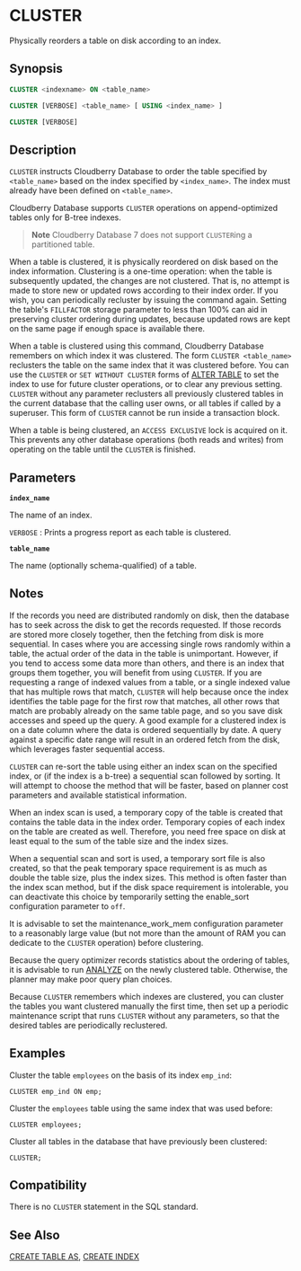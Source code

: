 # CLUSTER

Physically reorders a table on disk according to an index. 

## Synopsis

```sql
CLUSTER <indexname> ON <table_name>

CLUSTER [VERBOSE] <table_name> [ USING <index_name> ]

CLUSTER [VERBOSE]
```

## Description

`CLUSTER` instructs Cloudberry Database to order the table specified by `<table_name>` based on the index specified by `<index_name>`. The index must already have been defined on `<table_name>`.

Cloudberry Database supports `CLUSTER` operations on append-optimized tables only for B-tree indexes.

> **Note** Cloudberry Database 7 does not support `CLUSTER`ing a partitioned table.

When a table is clustered, it is physically reordered on disk based on the index information. Clustering is a one-time operation: when the table is subsequently updated, the changes are not clustered. That is, no attempt is made to store new or updated rows according to their index order. If you wish, you can periodically recluster by issuing the command again. Setting the table's `FILLFACTOR` storage parameter to less than 100% can aid in preserving cluster ordering during updates, because updated rows are kept on the same page if enough space is available there.

When a table is clustered using this command, Cloudberry Database remembers on which index it was clustered. The form `CLUSTER <table_name>` reclusters the table on the same index that it was clustered before. You can use the `CLUSTER` or `SET WITHOUT CLUSTER` forms of [ALTER TABLE](/docs/sql-statements/sql-stmt-alter-table.md) to set the index to use for future cluster operations, or to clear any previous setting. `CLUSTER` without any parameter reclusters all previously clustered tables in the current database that the calling user owns, or all tables if called by a superuser. This form of `CLUSTER` cannot be run inside a transaction block.

When a table is being clustered, an `ACCESS EXCLUSIVE` lock is acquired on it. This prevents any other database operations (both reads and writes) from operating on the table until the `CLUSTER` is finished.

## Parameters

**`index_name`**

The name of an index.

`VERBOSE`
:   Prints a progress report as each table is clustered.

**`table_name`**

The name (optionally schema-qualified) of a table.

## Notes

If the records you need are distributed randomly on disk, then the database has to seek across the disk to get the records requested. If those records are stored more closely together, then the fetching from disk is more sequential. In cases where you are accessing single rows randomly within a table, the actual order of the data in the table is unimportant. However, if you tend to access some data more than others, and there is an index that groups them together, you will benefit from using `CLUSTER`. If you are requesting a range of indexed values from a table, or a single indexed value that has multiple rows that match, `CLUSTER` will help because once the index identifies the table page for the first row that matches, all other rows that match are probably already on the same table page, and so you save disk accesses and speed up the query. A good example for a clustered index is on a date column where the data is ordered sequentially by date. A query against a specific date range will result in an ordered fetch from the disk, which leverages faster sequential access.

`CLUSTER` can re-sort the table using either an index scan on the specified index, or (if the index is a b-tree) a sequential scan followed by sorting. It will attempt to choose the method that will be faster, based on planner cost parameters and available statistical information.

When an index scan is used, a temporary copy of the table is created that contains the table data in the index order. Temporary copies of each index on the table are created as well. Therefore, you need free space on disk at least equal to the sum of the table size and the index sizes.

When a sequential scan and sort is used, a temporary sort file is also created, so that the peak temporary space requirement is as much as double the table size, plus the index sizes. This method is often faster than the index scan method, but if the disk space requirement is intolerable, you can deactivate this choice by temporarily setting the enable_sort configuration parameter to `off`.

It is advisable to set the maintenance_work_mem configuration parameter to a reasonably large value (but not more than the amount of RAM you can dedicate to the `CLUSTER` operation) before clustering.

Because the query optimizer records statistics about the ordering of tables, it is advisable to run [ANALYZE](/docs/sql-statements/sql-stmt-analyze.md) on the newly clustered table. Otherwise, the planner may make poor query plan choices.

Because `CLUSTER` remembers which indexes are clustered, you can cluster the tables you want clustered manually the first time, then set up a periodic maintenance script that runs `CLUSTER` without any parameters, so that the desired tables are periodically reclustered.

## Examples

Cluster the table `employees` on the basis of its index `emp_ind`:

```
CLUSTER emp_ind ON emp;
```

Cluster the `employees` table using the same index that was used before:

```
CLUSTER employees;
```

Cluster all tables in the database that have previously been clustered:

```
CLUSTER;
```

## Compatibility

There is no `CLUSTER` statement in the SQL standard.

## See Also

[CREATE TABLE AS](/docs/sql-statements/sql-stmt-create-table-as.md), [CREATE INDEX](/docs/sql-statements/sql-stmt-create-index.md)



